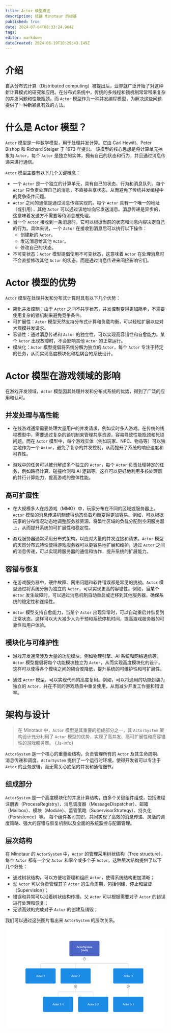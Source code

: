 ```yaml
---
title: Actor 模型概述
description: 搭建 Minotaur 的根基
published: true
date: 2024-07-04T08:33:24.964Z
tags: 
editor: markdown
dateCreated: 2024-06-19T10:29:43.149Z
---
```


# 介绍
自从分布式计算（Distributed computing）被提出后，业界就广泛开始了对这种新计算模式的研究和应用。在分布式系统中，传统的多线程和锁机制常常带来复杂的并发问题和性能瓶颈。而 `Actor` 模型作为一种并发编程模型，为解决这些问题提供了一种新颖且有效的方法。

# 什么是 Actor 模型？
`Actor` 模型是一种数学模型，用于处理并发计算。它由 Carl Hewitt、Peter Bishop 和 Richard Steiger 于 1973 年提出。
该模型的核心思想是将计算单元抽象为 `Actor`，每个 `Actor` 是独立的实体，拥有自己的状态和行为，并且通过消息传递来进行通信。

`Actor` 模型主要有以下几个关键概念：
- 一个 `Actor` 是一个独立的计算单元，具有自己的状态、行为和消息队列。每个 `Actor` 只负责处理自己的消息，不直接共享状态，从而避免了传统并发编程中的竞争条件问题。
- `Actor` 之间的通信是通过消息传递实现的。每个 `Actor` 具有一个唯一的地址（或引用），其他 `Actor` 可以通过该地址向它发送消息。消息传递是异步的，这意味着发送方不需要等待消息被处理。
- 当一个 `Actor` 接收到一条消息时，它可以根据当前的状态和消息内容决定自己的行为。具体来说，一个 `Actor` 在接收到消息后可以执行以下操作：
  - 创建新的 `Actor`。
  - 发送消息给其他 `Actor`。
  - 修改自己的状态。
- 不可变状态：`Actor` 模型提倡使用不可变状态，这意味着 `Actor` 在处理消息时不会直接修改其他 `Actor` 的状态，而是通过消息传递来间接影响它们。

# Actor 模型的优势
`Actor` 模型在处理并发和分布式计算时具有以下几个优势：
- 简化并发控制：由于 `Actor` 之间不共享状态，并发控制变得更加简单，不需要使用复杂的锁机制来避免竞争条件。
- 可扩展性：`Actor` 模型天然支持分布式计算和负载均衡，可以轻松扩展以应对大规模并发请求。
- 容错性：通过消息传递和 `Actor` 的独立性，可以实现高容错性和自愈能力。某个 `Actor` 出现故障时，不会影响其他 `Actor` 的正常运行。
- 模块化：`Actor` 模型提倡将系统分解为独立的 `Actor`，每个 `Actor` 专注于特定的任务，从而实现高度模块化和松耦合的系统设计。

# Actor 模型在游戏领域的影响
在游戏开发领域，`Actor` 模型因其处理并发和分布式系统的优势，得到了广泛的应用和认可。

## 并发处理与高性能
- 在线游戏通常需要处理大量用户的并发请求，例如实时多人游戏。在传统的线程模型中，需要通过复杂的锁机制来管理共享资源，容易导致性能瓶颈和死锁问题。而在 `Actor` 模型中，每个游戏实体（例如玩家、NPC、物品等）可以独立地作为一个 `Actor`，避免了复杂的并发控制，从而提升了系统的响应速度和可靠性。

- 游戏中的任务可以被分解成多个独立的 `Actor`，每个 `Actor` 负责处理特定的任务，例如路径计算、碰撞检测和 AI 逻辑等。这样可以更好地利用多核处理器的并行计算能力，提高游戏的整体性能。

## 高可扩展性
- 在大规模多人在线游戏（MMO）中，玩家分布在不同的区域或服务器上。`Actor` 模型的消息传递机制使得动态负载均衡变得更加容易。例如，可以根据玩家的分布情况动态地调整服务器资源，将繁忙区域的负载分配到空闲服务器上，从而提升系统的可扩展性和稳定性。

- 游戏服务器通常采用分布式架构，以应对大量的并发连接和请求。`Actor` 模型的天然分布式特性使得游戏服务器可以更容易地扩展和维护。通过 `Actor` 之间的消息传递，可以实现跨服务器的通信和协作，提升系统的扩展能力。

## 容错与恢复
- 在游戏服务器中，硬件故障、网络问题和软件错误都是常见的挑战。`Actor` 模型通过将系统分解为独立的 `Actor`，可以实现更高的容错性。例如，当某个 `Actor` 发生故障时，可以通过消息机制自动重启或迁移到其他服务器，确保系统的稳定性和连续性。

- `Actor` 模型支持自愈能力，当某个 `Actor` 出现异常时，可以自动重启并恢复到正常状态。这样可以大大减少人为干预和系统停机时间，提高游戏服务器的可靠性和用户体验。

## 模块化与可维护性
- 游戏开发通常涉及大量的功能模块，例如物理引擎、AI 系统和网络通信等。`Actor` 模型提倡将每个功能模块独立为 `Actor`，从而实现高度模块化的设计。这样可以使得各个模块之间的耦合度降低，提升系统的可维护性和可扩展性。

- 通过 `Actor` 模型，可以实现代码的高度复用。例如，可以将通用的功能封装为独立的 `Actor`，并在不同的游戏场景中重复使用，从而减少开发工作量和错误率。

# 架构与设计
> 在 Minotaur 中，`Actor` 模型是其重要的组成部分之一，其 `ActorSystem` 架构设计充分利用了 `Actor` 模型的优势，实现了高并发、高可扩展性和高容错性的游戏服务器。
{.is-info}

`ActorSystem` 是一个核心的重量级结构，负责管理所有的 `Actor` 及其生命周期、消息传递和调度。`ActorSystem` 提供了一个运行时环境，使得开发者可以专注于 `Actor` 的业务逻辑，而无需关心底层的并发和通信细节。

## 组成部分
`ActorSystem` 是一个高度模块化的并发计算结构，由多个关键组件组成，包括进程注册表（ProcessRegistry）、消息调度器（MessageDispatcher）、邮箱（Mailbox）、模块（Module）、监管策略（SupervisorStrategy）、持久化（Persistence）等。
每个组件各司其职，共同实现了高效的消息传递、灵活的调度策略、强大的容错与恢复机制以及全面的系统监控与配置管理。

## 层次结构
在 Minotaur 的 `ActorSystem` 中，`Actor` 的管理采用树状结构（Tree structure），每个 `Actor` 都有一个父 `Actor` 和零个或多个子 `Actor`。这种层次结构提供了以下几个好处：
- 通过树状结构，可以方便地管理和组织 `Actor`，使得系统结构更加清晰；
- 父 `Actor` 可以负责管理其子 `Actor` 的生命周期，包括创建、停止和监督（Supervision）；
- 错误和异常可以沿着树状结构传播，父 `Actor` 可以根据需要对子 `Actor` 的错误进行处理和恢复；
- 无锁高效的完成对子 `Actor` 的创建及销毁；

我们可以通过这张图片看出来 `ActorSystem` 的层次关系。

![actor-system-tree.png](/actor-system-tree.png)


